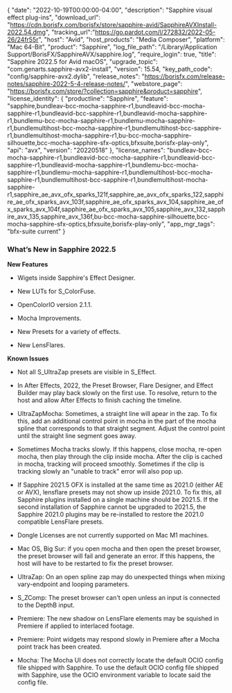 {
  "date": "2022-10-19T00:00:00-04:00",
  "description": "Sapphire visual effect plug-ins",
  "download_url": "https://cdn.borisfx.com/borisfx/store/sapphire-avid/SapphireAVXInstall-2022.54.dmg",
  "tracking_url":"https://go.pardot.com/l/272832/2022-05-26/24fr55r",
  "host": "Avid",
  "host_products": "Media Composer",
  "platform": "Mac 64-Bit",
  "product": "Sapphire",
  "log_file_path": "/Library/Application Support/BorisFX/SapphireAVX/sapphire.log",
  "require_login": true,
  "title": "Sapphire 2022.5 for Avid macOS",
  "upgrade_topic": "com.genarts.sapphire-avx2-install",
  "version": 15.54,
  "key_path_code": "config/sapphire-avx2.dylib",
  "release_notes": "https://borisfx.com/release-notes/sapphire-2022-5-4-release-notes/",
  "webstore_page": "https://borisfx.com/store/?collection=sapphire&product=sapphire",
  "license_identity": {
    "productline": "Sapphire",
    "feature": "sapphire,bundleav-bcc-mocha-sapphire-r1,bundleavid-bcc-mocha-sapphire-r1,bundleavid-bcc-sapphire-r1,bundleavid-mocha-sapphire-r1,bundlemu-bcc-mocha-sapphire-r1,bundlemu-mocha-sapphire-r1,bundlemultihost-bcc-mocha-sapphire-r1,bundlemultihost-bcc-sapphire-r1,bundlemultihost-mocha-sapphire-r1,bu-bcc-mocha-sapphire-silhouette,bcc-mocha-sapphire-sfx-optics,bfxsuite,borisfx-play-only",
    "api": "avx",
    "version": "20220518"
  },
  "license_names": "bundleav-bcc-mocha-sapphire-r1,bundleavid-bcc-mocha-sapphire-r1,bundleavid-bcc-sapphire-r1,bundleavid-mocha-sapphire-r1,bundlemu-bcc-mocha-sapphire-r1,bundlemu-mocha-sapphire-r1,bundlemultihost-bcc-mocha-sapphire-r1,bundlemultihost-bcc-sapphire-r1,bundlemultihost-mocha-sapphire-r1,sapphire_ae_avx_ofx_sparks_121f,sapphire_ae_avx_ofx_sparks_122,sapphire_ae_ofx_sparks_avx_103f,sapphire_ae_ofx_sparks_avx_104,sapphire_ae_ofx_sparks_avx_104f,sapphire_ae_ofx_sparks_avx_105,sapphire_avx_132,sapphire_avx_135,sapphire_avx_136f,bu-bcc-mocha-sapphire-silhouette,bcc-mocha-sapphire-sfx-optics,bfxsuite,borisfx-play-only",
  "app_mgr_tags": "bfx-suite current"
}
### What’s New in Sapphire 2022.5

**New Features**

* Wigets inside Sapphire's Effect Designer.

* New LUTs for S_ColorFuse.

* OpenColorIO version 2.1.1.

* Mocha Improvements.

* New Presets for a variety of effects.

* New LensFlares.

**Known Issues**

* Not all S_UltraZap presets are visible in S_Effect.

* In After Effects, 2022, the Preset Browser, Flare Designer, and Effect Builder may play back slowly on the first use. To resolve, return to the host and allow After Effects to finish caching the timeline.

* UltraZapMocha: Sometimes, a straight line will apear in the zap. To fix this, add an additional control point in mocha in the part of the mocha spline that corresponds to that straight segment. Adjust the control point until the straight line segment goes away.

* Sometimes Mocha tracks slowly. If this happens, close mocha, re-open mocha, then play through the clip inside mocha. After the clip is cached in mocha, tracking will proceed smoothly. Sometimes if the clip is tracking slowly an "unable to track" error will also pop up.

* If Sapphire 2021.5 OFX is installed at the same time as 2021.0 (either AE or AVX), lensflare presets may not show up inside 2021.0. To fix this, all Sapphire plugins installed on a single machine should be 2021.5. If the second installation of Sapphire cannot be upgraded to 2021.5, the Sapphire 2021.0 plugins may be re-installed to restore the 2021.0 compatible LensFlare presets.

* Dongle Licenses are not currently supported on Mac M1 machines.

* Mac OS, Big Sur: if you open mocha and then open the preset browser, the preset browser will fail and generate an error. If this happens, the host will have to be restarted to fix the preset browser.

* UltraZap: On an open spline zap may do unexpected things when mixing vary-endpoint and looping parameters.

* S_ZComp: The preset browser can't open unless an input is connected to the DepthB input.

* Premiere: The new shadow on LensFlare elements may be squished in Premiere if applied to interlaced footage.

* Premiere: Point widgets may respond slowly in Premiere after a Mocha point track has been created.

* Mocha: The Mocha UI does not correctly locate the default OCIO config file shipped with Sapphire. To use the default OCIO config file shipped with Sapphire, use the OCIO environment variable to locate said the config file.
